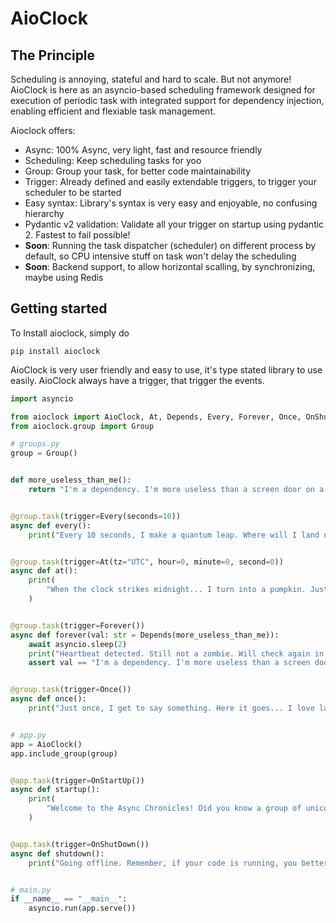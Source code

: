 # AioClock

## The Principle

Scheduling is annoying, stateful and hard to scale. But not anymore! AioClock is here as an asyncio-based scheduling framework designed for execution of periodic task with integrated support for dependency injection, enabling efficient and flexiable task management.

Aioclock offers:

- Async: 100% Async, very light, fast and resource friendly
- Scheduling: Keep scheduling tasks for yoo
- Group: Group your task, for better code maintainability
- Trigger: Already defined and easily extendable triggers, to trigger your scheduler to be started
- Easy syntax: Library's syntax is very easy and enjoyable, no confusing hierarchy
- Pydantic v2 validation: Validate all your trigger on startup using pydantic 2. Fastest to fail possible!
- **Soon**: Running the task dispatcher (scheduler) on different process by default, so CPU intensive stuff on task won't delay the scheduling
- **Soon**: Backend support, to allow horizontal scalling, by synchronizing, maybe using Redis

## Getting started

To Install aioclock, simply do

```
pip install aioclock
```

AioClock is very user friendly and easy to use, it's type stated library to use easily.
AioClock always have a trigger, that trigger the events.

```python
import asyncio

from aioclock import AioClock, At, Depends, Every, Forever, Once, OnShutDown, OnStartUp
from aioclock.group import Group

# groups.py
group = Group()


def more_useless_than_me():
    return "I'm a dependency. I'm more useless than a screen door on a submarine."


@group.task(trigger=Every(seconds=10))
async def every():
    print("Every 10 seconds, I make a quantum leap. Where will I land next?")


@group.task(trigger=At(tz="UTC", hour=0, minute=0, second=0))
async def at():
    print(
        "When the clock strikes midnight... I turn into a pumpkin. Just kidding, I run this task!"
    )


@group.task(trigger=Forever())
async def forever(val: str = Depends(more_useless_than_me)):
    await asyncio.sleep(2)
    print("Heartbeat detected. Still not a zombie. Will check again in a bit.")
    assert val == "I'm a dependency. I'm more useless than a screen door on a submarine."


@group.task(trigger=Once())
async def once():
    print("Just once, I get to say something. Here it goes... I love lamp.")


# app.py
app = AioClock()
app.include_group(group)


@app.task(trigger=OnStartUp())
async def startup():
    print(
        "Welcome to the Async Chronicles! Did you know a group of unicorns is called a blessing? Well, now you do!"
    )


@app.task(trigger=OnShutDown())
async def shutdown():
    print("Going offline. Remember, if your code is running, you better go catch it!")


# main.py
if __name__ == "__main__":
    asyncio.run(app.serve())
```
